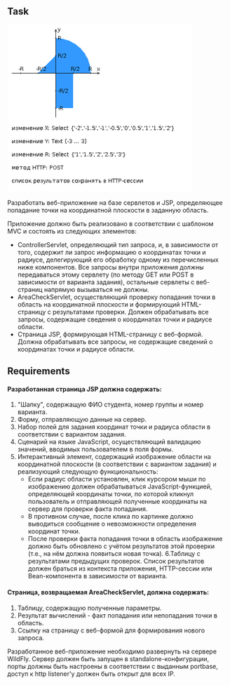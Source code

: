 ## Task
![Related picture](images/areas.png)

Разработать веб-приложение на базе сервлетов и JSP, определяющее попадание точки на координатной плоскости в заданную область.

Приложение должно быть реализовано в соответствии с шаблоном MVC и состоять из следующих элементов:

- ControllerServlet, определяющий тип запроса, и, в зависимости от того, содержит ли запрос информацию о координатах точки и радиусе, делегирующий его обработку одному из перечисленных ниже компонентов. Все запросы внутри приложения должны передаваться этому сервлету (по методу GET или POST в зависимости от варианта задания), остальные сервлеты с веб-страниц напрямую вызываться не должны.
- AreaCheckServlet, осуществляющий проверку попадания точки в область на координатной плоскости и формирующий HTML-страницу с результатами проверки. Должен обрабатывать все запросы, содержащие сведения о координатах точки и радиусе области.
- Страница JSP, формирующая HTML-страницу с веб-формой. Должна обрабатывать все запросы, не содержащие сведений о координатах точки и радиусе области.

## Requirements

#### Разработанная страница JSP должна содержать:

1. "Шапку", содержащую ФИО студента, номер группы и номер варианта.
2. Форму, отправляющую данные на сервер.
3. Набор полей для задания координат точки и радиуса области в соответствии с вариантом задания.
4. Сценарий на языке JavaScript, осуществляющий валидацию значений, вводимых пользователем в поля формы.
5. Интерактивный элемент, содержащий изображение области на координатной плоскости (в соответствии с вариантом задания) и реализующий следующую функциональность:
   - Если радиус области установлен, клик курсором мыши по изображению должен обрабатываться JavaScript-функцией, определяющей координаты точки, по которой кликнул пользователь и отправляющей полученные координаты на сервер для проверки факта попадания.
   - В противном случае, после клика по картинке должно выводиться сообщение о невозможности определения координат точки.
   - После проверки факта попадания точки в область изображение должно быть обновлено с учётом результатов этой проверки (т.е., на нём должна появиться новая точка).
6.Таблицу с результатами предыдущих проверок. Список результатов должен браться из контекста приложения, HTTP-сессии или Bean-компонента в зависимости от варианта.

#### Страница, возвращаемая AreaCheckServlet, должна содержать:

1. Таблицу, содержащую полученные параметры.
2. Результат вычислений - факт попадания или непопадания точки в область.
3. Ссылку на страницу с веб-формой для формирования нового запроса.

Разработанное веб-приложение необходимо развернуть на сервере WildFly. Сервер должен быть запущен в standalone-конфигурации, порты должны быть настроены в соответствии с выданным portbase, доступ к http listener'у должен быть открыт для всех IP.